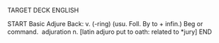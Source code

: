 TARGET DECK
ENGLISH

START
Basic
Adjure
Back: v. (-ring) (usu. Foll. By to + infin.) Beg or command.  adjuration n. [latin adjuro put to oath: related to *jury]
END
